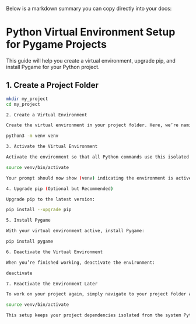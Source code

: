 Below is a markdown summary you can copy directly into your docs:

# Python Virtual Environment Setup for Pygame Projects

This guide will help you create a virtual environment, upgrade pip, and install Pygame for your Python project.

## 1. Create a Project Folder

```bash
mkdir my_project
cd my_project

2. Create a Virtual Environment

Create the virtual environment in your project folder. Here, we’re naming it venv:

python3 -m venv venv

3. Activate the Virtual Environment

Activate the environment so that all Python commands use this isolated setup:

source venv/bin/activate

Your prompt should now show (venv) indicating the environment is active.

4. Upgrade pip (Optional but Recommended)

Upgrade pip to the latest version:

pip install --upgrade pip

5. Install Pygame

With your virtual environment active, install Pygame:

pip install pygame

6. Deactivate the Virtual Environment

When you’re finished working, deactivate the environment:

deactivate

7. Reactivate the Environment Later

To work on your project again, simply navigate to your project folder and activate the environment:

source venv/bin/activate

This setup keeps your project dependencies isolated from the system Python, ensuring a clean development environment.
